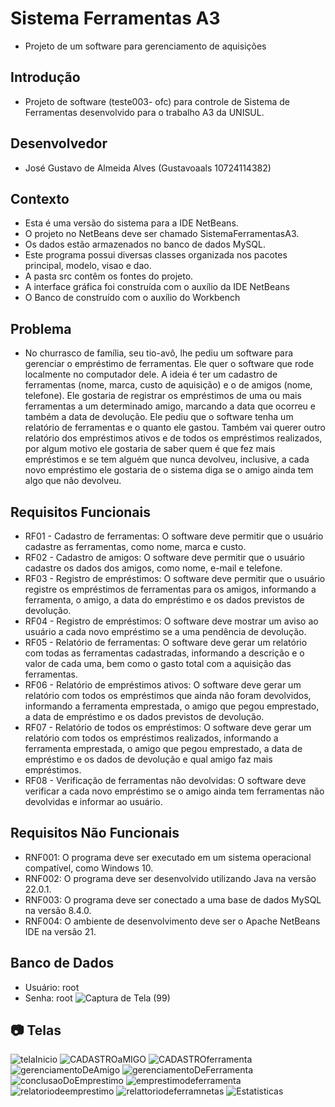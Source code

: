 # Sistema Ferramentas A3
- Projeto de um software para gerenciamento de aquisições
## Introdução
- Projeto de software (teste003- ofc) para controle de Sistema de Ferramentas desenvolvido para o trabalho A3 da UNISUL.
## Desenvolvedor
- José Gustavo de Almeida Alves (Gustavoaals 10724114382)
## Contexto
- Esta é uma versão do sistema para a IDE NetBeans.
- O projeto no NetBeans deve ser chamado SistemaFerramentasA3.
- Os dados estão armazenados no banco de dados MySQL.
- Este programa possui diversas classes organizada nos pacotes principal, modelo, visao e dao.
- A pasta src contêm os fontes do projeto.
- A interface gráfica foi construída com o auxílio da IDE NetBeans
- O Banco de construído com o auxílio do Workbench
## Problema
- No churrasco de família, seu tio-avô, lhe pediu um software para gerenciar o empréstimo de ferramentas. Ele quer o software que rode localmente no computador dele. A ideia é ter um cadastro de ferramentas (nome, marca, custo de aquisição) e o de amigos (nome, telefone). Ele gostaria de registrar os empréstimos de uma ou mais ferramentas a um determinado amigo, marcando a data que ocorreu e também a data de devolução. Ele pediu que o software tenha um relatório de ferramentas e o quanto ele gastou. Também vai querer outro relatório dos empréstimos ativos e de todos os empréstimos realizados, por algum motivo ele gostaria de saber quem é que fez mais empréstimos e se tem alguém que nunca devolveu, inclusive, a cada novo empréstimo ele gostaria de o sistema diga se o amigo ainda tem algo que não devolveu.
## Requisitos Funcionais
- RF01 - Cadastro de ferramentas: O software deve permitir que o usuário cadastre as ferramentas, como nome, marca e custo.
- RF02 - Cadastro de amigos: O software deve permitir que o usuário cadastre os dados dos amigos, como nome, e-mail e telefone.
- RF03 - Registro de empréstimos: O software deve permitir que o usuário registre os empréstimos de ferramentas para os amigos, informando a ferramenta, o amigo, a data do empréstimo e os dados previstos de devolução.
- RF04 - Registro de empréstimos: O software deve mostrar um aviso ao usuário a cada novo empréstimo se a uma pendência de devolução.
- RF05 - Relatório de ferramentas: O software deve gerar um relatório com todas as ferramentas cadastradas, informando a descrição e o valor de cada uma, bem como o gasto total com a aquisição das ferramentas.
- RF06 - Relatório de empréstimos ativos: O software deve gerar um relatório com todos os empréstimos que ainda não foram devolvidos, informando a ferramenta emprestada, o amigo que pegou emprestado, a data de empréstimo e os dados previstos de devolução.
- RF07 - Relatório de todos os empréstimos: O software deve gerar um relatório com todos os empréstimos realizados, informando a ferramenta emprestada, o amigo que pegou emprestado, a data de empréstimo e os dados de devolução e qual amigo faz mais empréstimos.
- RF08 - Verificação de ferramentas não devolvidas: O software deve verificar a cada novo empréstimo se o amigo ainda tem ferramentas não devolvidas e informar ao usuário.
## Requisitos Não Funcionais
- RNF001: O programa deve ser executado em um sistema operacional compatível, como Windows 10.
- RNF002: O programa deve ser desenvolvido utilizando Java na versão 22.0.1.
- RNF003: O programa deve ser conectado a uma base de dados MySQL na versão 8.4.0.
- RNF004: O ambiente de desenvolvimento deve ser o Apache NetBeans IDE na versão 21.
## Banco de Dados
- Usuário: root
- Senha: root
 ![Captura de Tela (99)](https://github.com/Gustavoaals/SistemaFerramentasA3/assets/160749842/27195e32-3c13-4585-be50-113b9ea51f61)

## 📷 Telas
![telaInicio](https://github.com/Gustavoaals/SistemaFerramentasA3/assets/160749842/f2aef49c-21d3-4f29-aa33-29b319b6716c)
![CADASTROaMIGO](https://github.com/Gustavoaals/SistemaFerramentasA3/assets/160749842/95d05ea6-5c08-418c-8530-2c4aec4a2ba3)
![CADASTROferramenta](https://github.com/Gustavoaals/SistemaFerramentasA3/assets/160749842/d35ba238-56a9-4d28-b14c-cf354ea96ac4)
![gerenciamentoDeAmigo](https://github.com/Gustavoaals/SistemaFerramentasA3/assets/160749842/565d5d2c-efff-4888-bcde-32b98760bc8b)
![gerenciamentoDeFerramenta](https://github.com/Gustavoaals/SistemaFerramentasA3/assets/160749842/e412f303-4b7c-42f2-839d-4922912b40d6)
![conclusaoDoEmprestimo](https://github.com/Gustavoaals/SistemaFerramentasA3/assets/160749842/f969bb65-2d31-4041-8fc1-9b3b7b745946)
![emprestimodeferramenta](https://github.com/Gustavoaals/SistemaFerramentasA3/assets/160749842/663bfa42-2095-4510-a297-3725040bf7be)
![relatoriodeemprestimo](https://github.com/Gustavoaals/SistemaFerramentasA3/assets/160749842/79daf8d2-637b-450d-ab7f-b725ed14015e)
![relattoriodeferramnetas](https://github.com/Gustavoaals/SistemaFerramentasA3/assets/160749842/de4d7a4d-2ed3-446b-b363-b97ee74c567a)
![Estatisticas](https://github.com/Gustavoaals/SistemaFerramentasA3/assets/160749842/9affc8ef-b518-416c-b450-f92c27003516)
